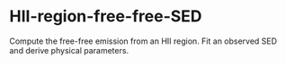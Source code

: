 # HII-region-free-free-SED
Compute the free-free emission from an HII region. Fit an observed SED and derive physical parameters.
